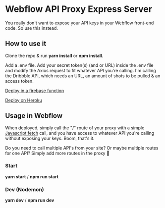 # Webflow API Proxy Express Server

You really don't want to expose your API keys in your Webflow front-end code. So use this instead.

## How to use it

Clone the repo & run __yarn install__ or __npm install__.

Add a .env file. Add your secret token(s) (and or URL) inside the .env file and modify the Axios request to fit whatever API you're calling. I'm calling the Dribbble API, which needs an URL, an amount of shots to be pulled & an access token. 

[Deploy in a firebase function](https://firebase.google.com/docs/functions/get-started)

[Deploy on Heroku](https://devcenter.heroku.com/articles/deploying-nodejs)

## Usage in Webflow

When deployed, simply call the "/" route of your proxy with a simple [Javascript fetch](https://developer.mozilla.org/en-US/docs/Web/API/Fetch_API/Using_Fetch) call, and you have access to whatever API you're calling without exposing your keys. Boom, that's it.

Do you need to call multiple API's from your site? Or maybe multiple routes for one API? Simply add more routes in the proxy 🤙

### Start 

__yarn start__ / __npm run start__

### Dev (Nodemon)

__yarn dev__ / __npm run dev__